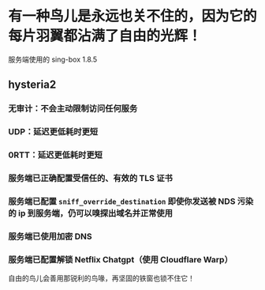 # 有一种鸟儿是永远也关不住的，因为它的每片羽翼都沾满了自由的光辉！

服务端使用的 sing-box 1.8.5

## hysteria2

### 无审计：不会主动限制访问任何服务
### UDP：延迟更低耗时更短
### 0RTT：延迟更低耗时更短
### 服务端已正确配置受信任的、有效的 TLS 证书
### 服务端已配置 ```sniff_override_destination``` 即使你发送被 NDS 污染的 ip 到服务端，仍可以嗅探出域名并正常使用
### 服务端已使用加密 DNS
### 服务端已配置解锁 Netflix Chatgpt（使用 Cloudflare Warp）







自由的鸟儿会善用那锐利的鸟喙，再坚固的铁窗也锁不住它！
